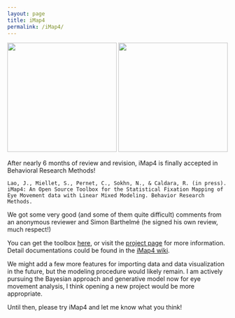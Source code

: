 ```yaml
---
layout: page
title: iMap4
permalink: /iMap4/
---
```


<img src="https://raw.githubusercontent.com/iBMLab/iMap4/master/GUI/IMAP.png" width="250" height="250" />   <img src="https://raw.githubusercontent.com/iBMLab/iMap4/master/GUI/logo_imap.png" width="250" height="250" />

After nearly 6 months of review and revision, iMap4 is finally accepted in Behavioral Research Methods!  

```Lao, J., Miellet, S., Pernet, C., Sokhn, N., & Caldara, R. (in press). iMap4: An Open Source Toolbox for the Statistical Fixation Mapping of Eye Movement data with Linear Mixed Modeling. Behavior Research Methods.```

We got some very good (and some of them quite difficult) comments from an anonymous reviewer and Simon Barthelmé (he signed his own review, much respect!)

You can get the toolbox [here](http://ibmlab.github.io/iMap4/), or visit the [project page](https://github.com/iBMLab/iMap4) for more information. Detail documentations could be found in the [iMap4 wiki](https://github.com/iBMLab/iMap4/wiki).

We might add a few more features for importing data and data visualization in the future, but the modeling procedure would likely remain. I am actively pursuing the Bayesian approach and generative model now for eye movement analysis, I think opening a new project would be more appropriate.

Until then, please try iMap4 and let me know what you think!


